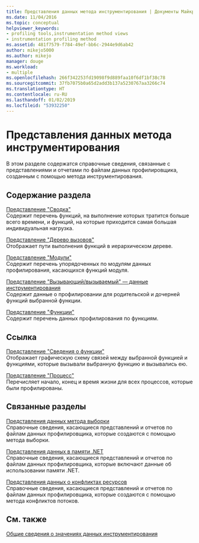 ```yaml
---
title: Представления данных метода инструментирования | Документы Майкрософт
ms.date: 11/04/2016
ms.topic: conceptual
helpviewer_keywords:
- profiling tools,instrumentation method views
- instrumentation profiling method
ms.assetid: 481f7579-f784-49ef-bb6c-2944e9d6ab42
author: mikejo5000
ms.author: mikejo
manager: douge
ms.workload:
- multiple
ms.openlocfilehash: 266f342253fd19098f9d889faa10f6df1bf38c78
ms.sourcegitcommit: 37fb7075b0a65d2add3b137a5230767aa3266c74
ms.translationtype: HT
ms.contentlocale: ru-RU
ms.lasthandoff: 01/02/2019
ms.locfileid: "53932250"
---
```

# <a name="instrumentation-method-data-views"></a>Представления данных метода инструментирования
В этом разделе содержатся справочные сведения, связанные с представлениями и отчетами по файлам данных профилировщика, созданным с помощью метода инструментирования.  
  
## <a name="in-this-section"></a>Содержание раздела  
 [Представление "Сводка"](../profiling/summary-view-instrumentation-data.md)  
 Содержит перечень функций, на выполнение которых тратится больше всего времени, и функций, на которые приходится самая большая индивидуальная нагрузка.  
  
 [Представление "Дерево вызовов"](../profiling/call-tree-view-instrumentation-data.md)  
 Отображает пути выполнения функций в иерархическом дереве.  
  
 [Представление "Модули"](../profiling/modules-view-instrumentation-data.md)  
 Содержит перечень упорядоченных по модулям данных профилирования, касающихся функций модуля.  
  
 [Представление "Вызывающий/вызываемый" — данные инструментирования](../profiling/caller-callee-view-instrumentation-data.md)  
 Содержит данные о профилировании для родительской и дочерней функций выбранной функции.  
  
 [Представление "Функции"](../profiling/functions-view-instrumentation-data.md)  
 Содержит перечень данных профилирования по функциям.  
  
## <a name="reference"></a>Ссылка  
 [Представление "Сведения о функции"](../profiling/function-details-view.md)  
 Отображает графическую схему связей между выбранной функцией и функциями, которые вызывали выбранную функцию и вызывались ею.  
  
 [Представление "Процесс"](../profiling/process-view.md)  
 Перечисляет начало, конец и время жизни для всех процессов, которые были профилированы.  
  
## <a name="related-sections"></a>Связанные разделы  
 [Представления данных метода выборки](../profiling/profiler-sampling-method-data-views.md)  
 Справочные сведения, касающиеся представлений и отчетов по файлам данных профилировщика, которые создаются с помощью метода выборки.  
  
 [Представления данных в памяти .NET](../profiling/dotnet-memory-data-views.md)  
 Справочные сведения, касающиеся представлений и отчетов по файлам данных профилировщика, которые включают данные об использовании памяти .NET.  
  
 [Представления данных о конфликтах ресурсов](../profiling/resource-contention-data-views.md)  
 Справочные сведения, касающиеся представлений и отчетов по файлам данных профилировщика, которые создаются с помощью метода конфликтов потоков.  
  
## <a name="see-also"></a>См. также  
 [Общие сведения о значениях данных инструментирования](../profiling/understanding-instrumentation-data-values.md)